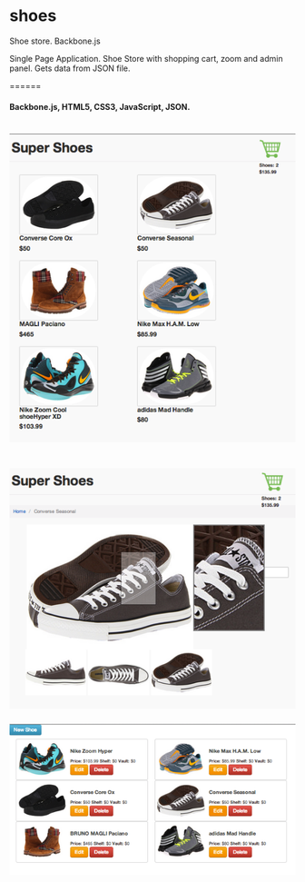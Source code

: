 shoes
=====

Shoe store. Backbone.js

Single Page Application. Shoe Store with shopping cart, zoom and admin panel. Gets data from JSON file.

======

#### Backbone.js, HTML5, CSS3, JavaScript, JSON.


![Screenshot](/app/images/screenshots/screenshot_01.png "shoes")
======
![Screenshot](/app/images/screenshots/screenshot_02.png "shoes")
======
![Screenshot](/app/images/screenshots/screenshot_03.png "shoes")